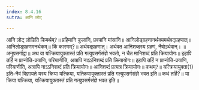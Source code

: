```yaml
---
index: 8.4.16
sutra: आनि लोट्

---
```

आनि लोट् लोडिति किमर्थम्?॥ प्रहिमानि कुलानि, प्रवपानि मांसानि॥ आनिलोड्ग्रहणानर्थक्यमर्थवद्ग्रहणात्॥ आनिलोड्ग्रहणमनर्थकम्॥ किं कारणम्?॥ अर्थवद्ग्रहणात्। अर्थवत आनिशब्दस्य ग्रहणं, नैषोऽर्थवान्। ॥ अनुपसर्गाद्वा॥ अथ वा यत्क्रियायुक्तास्तं प्रति गत्युपसर्गसंज्ञे भवतो, न चैत मानिशब्दं प्रति क्रियायोगः॥ इहापि तर्हि न प्राप्नोति-प्रयाणि, परियाणीति, अत्रापि नाऽऽनिशब्दं प्रति क्रियायोगः॥ इहापि तर्हि न प्राप्नोति-प्रयाणि, परियाणीति, अत्रापि नाऽऽनिशब्दं प्रति क्रियायोगः॥ आनिशब्दं प्रत्यत्र क्रियायोगः॥ कथम्?॥ यत्क्रियायुक्ता(1) इति-नैवं विज्ञायते यस्य क्रिया यत्क्रिया, यत्क्रियायुक्तास्तं प्रति गत्युपसर्गसंज्ञे भवत इति॥ कथं तर्हि?॥ या क्रिया यत्क्रिया, यत्क्रियायुक्तास्तं प्रति गत्युपसर्गसंज्ञे भवत इति॥